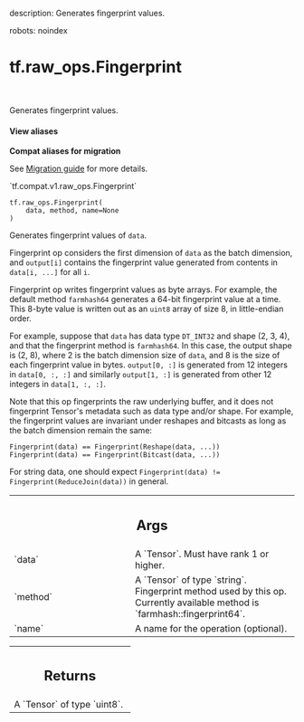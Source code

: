 description: Generates fingerprint values.

robots: noindex

# tf.raw_ops.Fingerprint

<!-- Insert buttons and diff -->

<table class="tfo-notebook-buttons tfo-api nocontent" align="left">

</table>



Generates fingerprint values.

<section class="expandable">
  <h4 class="showalways">View aliases</h4>
  <p>
<b>Compat aliases for migration</b>
<p>See
<a href="https://www.tensorflow.org/guide/migrate">Migration guide</a> for
more details.</p>
<p>`tf.compat.v1.raw_ops.Fingerprint`</p>
</p>
</section>

<pre class="devsite-click-to-copy prettyprint lang-py tfo-signature-link">
<code>tf.raw_ops.Fingerprint(
    data, method, name=None
)
</code></pre>



<!-- Placeholder for "Used in" -->

Generates fingerprint values of `data`.

Fingerprint op considers the first dimension of `data` as the batch dimension,
and `output[i]` contains the fingerprint value generated from contents in
`data[i, ...]` for all `i`.

Fingerprint op writes fingerprint values as byte arrays. For example, the
default method `farmhash64` generates a 64-bit fingerprint value at a time.
This 8-byte value is written out as an `uint8` array of size 8, in little-endian
order.

For example, suppose that `data` has data type `DT_INT32` and shape (2, 3, 4),
and that the fingerprint method is `farmhash64`. In this case, the output shape
is (2, 8), where 2 is the batch dimension size of `data`, and 8 is the size of
each fingerprint value in bytes. `output[0, :]` is generated from 12 integers in
`data[0, :, :]` and similarly `output[1, :]` is generated from other 12 integers
in `data[1, :, :]`.

Note that this op fingerprints the raw underlying buffer, and it does not
fingerprint Tensor's metadata such as data type and/or shape. For example, the
fingerprint values are invariant under reshapes and bitcasts as long as the
batch dimension remain the same:

```
Fingerprint(data) == Fingerprint(Reshape(data, ...))
Fingerprint(data) == Fingerprint(Bitcast(data, ...))
```

For string data, one should expect `Fingerprint(data) !=
Fingerprint(ReduceJoin(data))` in general.

<!-- Tabular view -->
 <table class="responsive fixed orange">
<colgroup><col width="214px"><col></colgroup>
<tr><th colspan="2"><h2 class="add-link">Args</h2></th></tr>

<tr>
<td>
`data`
</td>
<td>
A `Tensor`. Must have rank 1 or higher.
</td>
</tr><tr>
<td>
`method`
</td>
<td>
A `Tensor` of type `string`.
Fingerprint method used by this op. Currently available method is
`farmhash::fingerprint64`.
</td>
</tr><tr>
<td>
`name`
</td>
<td>
A name for the operation (optional).
</td>
</tr>
</table>



<!-- Tabular view -->
 <table class="responsive fixed orange">
<colgroup><col width="214px"><col></colgroup>
<tr><th colspan="2"><h2 class="add-link">Returns</h2></th></tr>
<tr class="alt">
<td colspan="2">
A `Tensor` of type `uint8`.
</td>
</tr>

</table>

